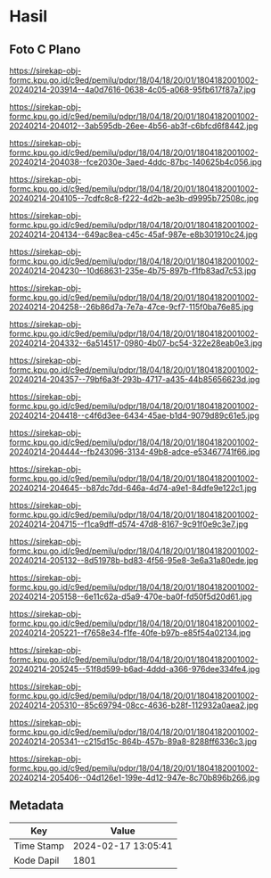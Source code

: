 # Hasil

## Foto C Plano

https://sirekap-obj-formc.kpu.go.id/c9ed/pemilu/pdpr/18/04/18/20/01/1804182001002-20240214-203914--4a0d7616-0638-4c05-a068-95fb617f87a7.jpg

https://sirekap-obj-formc.kpu.go.id/c9ed/pemilu/pdpr/18/04/18/20/01/1804182001002-20240214-204012--3ab595db-26ee-4b56-ab3f-c6bfcd6f8442.jpg

https://sirekap-obj-formc.kpu.go.id/c9ed/pemilu/pdpr/18/04/18/20/01/1804182001002-20240214-204038--fce2030e-3aed-4ddc-87bc-140625b4c056.jpg

https://sirekap-obj-formc.kpu.go.id/c9ed/pemilu/pdpr/18/04/18/20/01/1804182001002-20240214-204105--7cdfc8c8-f222-4d2b-ae3b-d9995b72508c.jpg

https://sirekap-obj-formc.kpu.go.id/c9ed/pemilu/pdpr/18/04/18/20/01/1804182001002-20240214-204134--649ac8ea-c45c-45af-987e-e8b301910c24.jpg

https://sirekap-obj-formc.kpu.go.id/c9ed/pemilu/pdpr/18/04/18/20/01/1804182001002-20240214-204230--10d68631-235e-4b75-897b-f1fb83ad7c53.jpg

https://sirekap-obj-formc.kpu.go.id/c9ed/pemilu/pdpr/18/04/18/20/01/1804182001002-20240214-204258--26b86d7a-7e7a-47ce-9cf7-115f0ba76e85.jpg

https://sirekap-obj-formc.kpu.go.id/c9ed/pemilu/pdpr/18/04/18/20/01/1804182001002-20240214-204332--6a514517-0980-4b07-bc54-322e28eab0e3.jpg

https://sirekap-obj-formc.kpu.go.id/c9ed/pemilu/pdpr/18/04/18/20/01/1804182001002-20240214-204357--79bf6a3f-293b-4717-a435-44b85656623d.jpg

https://sirekap-obj-formc.kpu.go.id/c9ed/pemilu/pdpr/18/04/18/20/01/1804182001002-20240214-204418--c4f6d3ee-6434-45ae-b1d4-9079d89c61e5.jpg

https://sirekap-obj-formc.kpu.go.id/c9ed/pemilu/pdpr/18/04/18/20/01/1804182001002-20240214-204444--fb243096-3134-49b8-adce-e53467741f66.jpg

https://sirekap-obj-formc.kpu.go.id/c9ed/pemilu/pdpr/18/04/18/20/01/1804182001002-20240214-204645--b87dc7dd-646a-4d74-a9e1-84dfe9e122c1.jpg

https://sirekap-obj-formc.kpu.go.id/c9ed/pemilu/pdpr/18/04/18/20/01/1804182001002-20240214-204715--f1ca9dff-d574-47d8-8167-9c91f0e9c3e7.jpg

https://sirekap-obj-formc.kpu.go.id/c9ed/pemilu/pdpr/18/04/18/20/01/1804182001002-20240214-205132--8d51978b-bd83-4f56-95e8-3e6a31a80ede.jpg

https://sirekap-obj-formc.kpu.go.id/c9ed/pemilu/pdpr/18/04/18/20/01/1804182001002-20240214-205158--6e11c62a-d5a9-470e-ba0f-fd50f5d20d61.jpg

https://sirekap-obj-formc.kpu.go.id/c9ed/pemilu/pdpr/18/04/18/20/01/1804182001002-20240214-205221--f7658e34-f1fe-40fe-b97b-e85f54a02134.jpg

https://sirekap-obj-formc.kpu.go.id/c9ed/pemilu/pdpr/18/04/18/20/01/1804182001002-20240214-205245--51f8d599-b6ad-4ddd-a366-976dee334fe4.jpg

https://sirekap-obj-formc.kpu.go.id/c9ed/pemilu/pdpr/18/04/18/20/01/1804182001002-20240214-205310--85c69794-08cc-4636-b28f-112932a0aea2.jpg

https://sirekap-obj-formc.kpu.go.id/c9ed/pemilu/pdpr/18/04/18/20/01/1804182001002-20240214-205341--c215d15c-864b-457b-89a8-8288ff6336c3.jpg

https://sirekap-obj-formc.kpu.go.id/c9ed/pemilu/pdpr/18/04/18/20/01/1804182001002-20240214-205406--04d126e1-199e-4d12-947e-8c70b896b266.jpg


## Metadata

| Key        | Value               |
| ---------- | ------------------- |
| Time Stamp | 2024-02-17 13:05:41 |
| Kode Dapil | 1801                |



